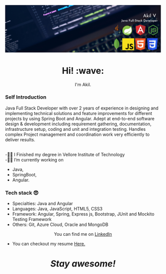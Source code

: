 <div>
  <a href=""><img src="banner.png" alt="Akil's header img"></a>

<h1 align='center'> Hi! :wave:</h1>
<p align='center'>
I'm Akil.
</p>
  <h3>Self Introduction</h3> 
  <p font-family:Arial, Helvetica, sans-serif;>
Java Full Stack Developer with over 2 years of experience in designing and implementing technical solutions and feature improvements for different projects by using Spring Boot and Angular. Adept at end-to-end software design & development including requirement gathering, documentation, infrastructure setup, coding and unit and integration testing. Handles complex Project management and coordination work very efficiently to deliver results.
  </p>
  <br>
-👨‍🎓 I Finished my degree in Vellore Institute of Technology<br>
-👨‍💻 I’m currently working on 
<ul>
  <li>Java,</li>
  <li>SpringBoot,</li>
  <li>Angular.</li>
</ul>
  
  ### Tech stack 😎 
- Specialties: Java and Angular   
- Languages: Java, JavaScript, HTML5, CSS3    
- Framework: Angular, Spring, Express js, Bootstrap, JUnit and Mockito Testing Framework 
- Others: Git, Azure Cloud, Oracle and MongoDB 
  
<p align='center'>You can find me on <a href="https://www.linkedin.com/in/akil-v/" target="_blank">LinkedIn</a></p>
  <ul>
  <li>You can checkout my resume <a href="Akil's Resume.pdf">Here.</a></li>
  </ul>
 
<h1 align='center'><i>Stay awesome!</i></h1>
</div>
